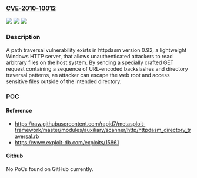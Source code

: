 ### [CVE-2010-10012](https://cve.mitre.org/cgi-bin/cvename.cgi?name=CVE-2010-10012)
![](https://img.shields.io/static/v1?label=Product&message=httpdasm&color=blue)
![](https://img.shields.io/static/v1?label=Version&message=0.92%20&color=brightgreen)
![](https://img.shields.io/static/v1?label=Vulnerability&message=CWE-22%20Improper%20Limitation%20of%20a%20Pathname%20to%20a%20Restricted%20Directory%20('Path%20Traversal')&color=brightgreen)

### Description

A path traversal vulnerability exists in httpdasm version 0.92, a lightweight Windows HTTP server, that allows unauthenticated attackers to read arbitrary files on the host system. By sending a specially crafted GET request containing a sequence of URL-encoded backslashes and directory traversal patterns, an attacker can escape the web root and access sensitive files outside of the intended directory.

### POC

#### Reference
- https://raw.githubusercontent.com/rapid7/metasploit-framework/master/modules/auxiliary/scanner/http/httpdasm_directory_traversal.rb
- https://www.exploit-db.com/exploits/15861

#### Github
No PoCs found on GitHub currently.

